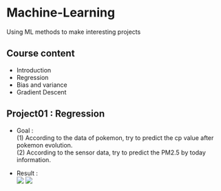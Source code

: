 # Machine-Learning
Using ML methods to make interesting projects
>
## Course content
- Introduction
- Regression
- Bias and variance
- Gradient Descent
>

## Project01 : Regression
- Goal :       
(1) According to the data of pokemon, try to predict the cp value after pokemon evolution.      
(2) According to the sensor data, try to predict the PM2.5 by today information.    
>
- Result :      
![](https://github.com/tailer954/Machine-Learning/blob/master/01_Regression/Image/PokemonRegressionSets.PNG)
![](https://github.com/tailer954/Machine-Learning/blob/master/01_Regression/Image/PM2.5RegressionSets.PNG)
>
